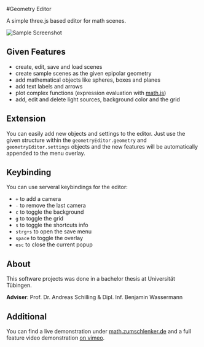 #Geometry Editor

A simple three.js based editor for math scenes.

![Sample Screenshot](http://math.zumschlenker.de/screen.png "Sample Screenshot")

## Given Features
- create, edit, save and load scenes
- create sample scenes as the given epipolar geometry
- add mathematical objects like spheres, boxes and planes
- add text labels and arrows
- plot complex functions (expression evaluation with [math.js](http://mathjs.org/))
- add, edit and delete light sources, background color and the grid

## Extension
You can easily add new objects and settings to the editor. Just use the given structure within the `geometryEditor.geometry` and `geometryEditor.settings` objects and the new features will be automatically appended to the menu overlay.

## Keybinding
You can use serveral keybindings for the editor:
- `+` to add a camera
- `-` to remove the last camera
- `c` to toggle the background
- `g` to toggle the grid
- `s` to toggle the shortcuts info
- `strg+s` to open the save menu 
- `space` to toggle the overlay
- `esc` to close the current popup


## About
This software projects was done in a bachelor thesis at Universität Tübingen.

**Adviser**:
Prof. Dr. Andreas Schilling & Dipl. Inf. Benjamin Wassermann

## Additional
You can find a live demonstration under [math.zumschlenker.de](http://math.zumschlenker.de/) and a full feature video demonstration [on vimeo](https://vimeo.com/107849896).